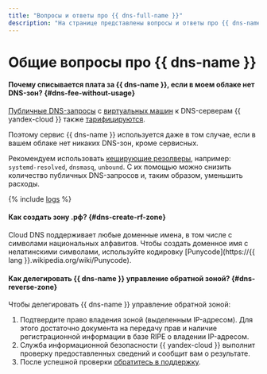 ```yaml
---
title: "Вопросы и ответы про {{ dns-full-name }}"
description: "На странице представлены вопросы и ответы про {{ dns-name }}."
---
```


# Общие вопросы про {{ dns-name }}

#### Почему списывается плата за {{ dns-name }}, если в моем облаке нет DNS-зон? {#dns-fee-without-usage}

[Публичные DNS-запросы](../concepts/dns-zone.md#public-zones) с [виртуальных машин](../../glossary/vm.md) к DNS-серверам {{ yandex-cloud }} также [тарифицируются](../pricing.md#public-dns-requests).

Поэтому сервис {{ dns-name }} используется даже в том случае, если в вашем облаке нет никаких DNS-зон, кроме сервисных.

Рекомендуем использовать [кеширующие резолверы](../tutorials/local-dns-cache.md), например: `systemd-resolved`, `dnsmasq`, `unbound`. С их помощью можно снизить количество публичных DNS-запросов и, таким образом, уменьшить расходы.

{% include [logs](../../_qa/logs.md) %}


#### Как создать зону .рф? {#dns-create-rf-zone}

Cloud DNS поддерживает любые доменные имена, в том числе с символами национальных алфавитов. Чтобы создать доменное имя с нелатинскими символами, используйте кодировку [Punycode](https://{{ lang }}.wikipedia.org/wiki/Punycode).

#### Как делегировать {{ dns-name }} управление обратной зоной? {#dns-reverse-zone}

Чтобы делегировать {{ dns-name }} управление обратной зоной:

1. Подтвердите право владения зоной (выделенным IP-адресом). Для этого достаточно документа на передачу прав и наличие регистрационной информации в базе RIPE о владении IP-адресом.
1. Служба информационной безопасности {{ yandex-cloud }} выполнит проверку предоставленных сведений и сообщит вам о результате.
1. После успешной проверки [обратитесь в поддержку](../../support/overview.md).